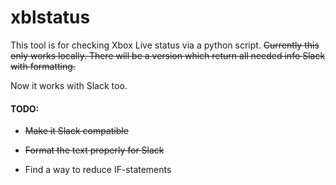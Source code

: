 # xblstatus

This tool is for checking Xbox Live status via a python script.
~~Currently this only works locally. There will be a version which return all needed info Slack with formatting.~~

Now it works with Slack too. 

#### TODO:
* ~~Make it Slack compatible~~

* ~~Format the text properly for Slack~~

* Find a way to reduce IF-statements 